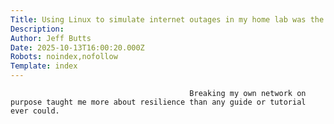 ```yaml
---
Title: Using Linux to simulate internet outages in my home lab was the best bad idea
Description: 
Author: Jeff Butts
Date: 2025-10-13T16:00:20.000Z
Robots: noindex,nofollow
Template: index
---
```


                                            Breaking my own network on purpose taught me more about resilience than any guide or tutorial ever could.
                                        